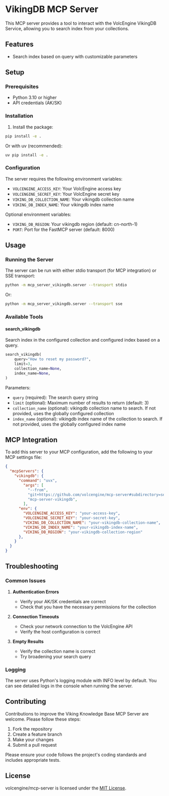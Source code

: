 # VikingDB MCP Server

This MCP server provides a tool to interact with the VolcEngine VikingDB Service, allowing you to search index from your collections.

## Features

- Search index based on query with customizable parameters

## Setup

### Prerequisites

- Python 3.10 or higher
- API credentials (AK/SK)

### Installation

1. Install the package:

```bash
pip install -e .
```

Or with uv (recommended):

```bash
uv pip install -e .
```

### Configuration

The server requires the following environment variables:

- `VOLCENGINE_ACCESS_KEY`: Your VolcEngine access key
- `VOLCENGINE_SECRET_KEY`: Your VolcEngine secret key
- `VIKING_DB_COLLECTION_NAME`: Your vikingdb collection name
- `VIKING_DB_INDEX_NAME`: Your vikingdb index name

Optional environment variables:
- `VIKING_DB_REGION`: Your vikingdb region (default: cn-north-1)
- `PORT`: Port for the FastMCP server (default: 8000)

## Usage

### Running the Server

The server can be run with either stdio transport (for MCP integration) or SSE transport:

```bash
python -m mcp_server_vikingdb.server --transport stdio
```

Or:

```bash
python -m mcp_server_vikingdb.server --transport sse
```

### Available Tools

#### search_vikingdb

Search index in the configured collection and configured index  based on a query.

```python
search_vikingdb(
    query="How to reset my password?",
    limit=3,
    collection_name=None,
    index_name=None,
)
```

Parameters:
- `query` (required): The search query string
- `limit` (optional): Maximum number of results to return (default: 3)
- `collection_name` (optional): vikingdb collection name to search. If not provided, uses the globally configured collection
- `index_name` (optional): vikingdb index name of the collection to search. If not provided, uses the globally configured index name

## MCP Integration

To add this server to your MCP configuration, add the following to your MCP settings file:

```json
{
  "mcpServers": {
    "vikingdb": {
      "command": "uvx",
        "args": [
          "--from",
          "git+https://github.com/volcengine/mcp-server#subdirectory=server/mcp_server_vikingdb",
          "mcp-server-vikingdb",
        ],
      "env": {
        "VOLCENGINE_ACCESS_KEY": "your-access-key",
        "VOLCENGINE_SECRET_KEY": "your-secret-key",
        "VIKING_DB_COLLECTION_NAME": "your-vikingdb-collection-name",
        "VIKING_DB_INDEX_NAME": "your-vikingdb-index-name", 
        "VIKING_DB_REGION": "your-vikingdb-collection-region"
      },
    }
  }
}
```

## Troubleshooting

### Common Issues

1. **Authentication Errors**
   - Verify your AK/SK credentials are correct
   - Check that you have the necessary permissions for the collection

2. **Connection Timeouts**
   - Check your network connection to the VolcEngine API
   - Verify the host configuration is correct

3. **Empty Results**
   - Verify the collection name is correct
   - Try broadening your search query

### Logging

The server uses Python's logging module with INFO level by default. You can see detailed logs in the console when running the server.

## Contributing

Contributions to improve the Viking Knowledge Base MCP Server are welcome. Please follow these steps:

1. Fork the repository
2. Create a feature branch
3. Make your changes
4. Submit a pull request

Please ensure your code follows the project's coding standards and includes appropriate tests.

## License

volcengine/mcp-server is licensed under the [MIT License](https://github.com/volcengine/mcp-server/blob/main/LICENSE).
